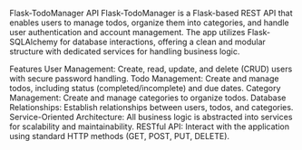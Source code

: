 Flask-TodoManager API
Flask-TodoManager is a Flask-based REST API that enables users to manage todos, organize them into categories, and handle user authentication and account management. The app utilizes Flask-SQLAlchemy for database interactions, offering a clean and modular structure with dedicated services for handling business logic.

Features
User Management: Create, read, update, and delete (CRUD) users with secure password handling.
Todo Management: Create and manage todos, including status (completed/incomplete) and due dates.
Category Management: Create and manage categories to organize todos.
Database Relationships: Establish relationships between users, todos, and categories.
Service-Oriented Architecture: All business logic is abstracted into services for scalability and maintainability.
RESTful API: Interact with the application using standard HTTP methods (GET, POST, PUT, DELETE).
